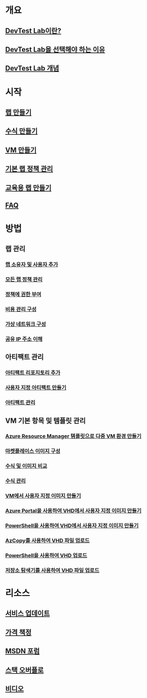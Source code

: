 # 개요
## [DevTest Lab이란?](devtest-lab-overview.md)
## [DevTest Lab을 선택해야 하는 이유](devtest-lab-why.md)
## [DevTest Lab 개념](devtest-lab-concepts.md)

# 시작
## [랩 만들기](devtest-lab-create-lab.md)
## [수식 만들기](devtest-lab-create-formulas.md)
## [VM 만들기](devtest-lab-add-vm.md)
## [기본 랩 정책 관리](devtest-lab-get-started-with-lab-policies.md)
## [교육용 랩 만들기](devtest-lab-training-lab.md)
## [FAQ](devtest-lab-faq.md)

# 방법
## 랩 관리
### [랩 소유자 및 사용자 추가](devtest-lab-add-devtest-user.md)
### [모든 랩 정책 관리](devtest-lab-set-lab-policy.md)
### [정책에 권한 부여](devtest-lab-grant-user-permissions-to-specific-lab-policies.md)
### [비용 관리 구성](devtest-lab-configure-cost-management.md)
### [가상 네트워크 구성](devtest-lab-configure-vnet.md)
### [공유 IP 주소 이해](devtest-lab-shared-ip.md)

## 아티팩트 관리
### [아티팩트 리포지토리 추가](devtest-lab-add-artifact-repo.md)
### [사용자 지정 아티팩트 만들기](devtest-lab-artifact-author.md)
### [아티팩트 관리](devtest-lab-add-vm-with-artifacts.md)

## VM 기본 항목 및 템플릿 관리
### [Azure Resource Manager 템플릿으로 다중 VM 환경 만들기](devtest-lab-create-environment-from-arm.md)
### [마켓플레이스 이미지 구성](devtest-lab-configure-marketplace-images.md)
### [수식 및 이미지 비교](devtest-lab-comparing-vm-base-image-types.md)
### [수식 관리](devtest-lab-manage-formulas.md)
### [VM에서 사용자 지정 이미지 만들기](devtest-lab-create-custom-image-from-vm-using-portal.md)
### [Azure Portal을 사용하여 VHD에서 사용자 지정 이미지 만들기](devtest-lab-create-template.md)
### [PowerShell을 사용하여 VHD에서 사용자 지정 이미지 만들기](devtest-lab-create-custom-image-from-vhd-using-powershell.md)
### [AzCopy를 사용하여 VHD 파일 업로드](devtest-lab-upload-vhd-using-azcopy.md)
### [PowerShell을 사용하여 VHD 업로드](devtest-lab-upload-vhd-using-powershell.md)
### [저장소 탐색기를 사용하여 VHD 파일 업로드](devtest-lab-upload-vhd-using-storage-explorer.md)

# 리소스
## [서비스 업데이트](https://azure.microsoft.com/updates/?product=devtest-lab)
## [가격 책정](https://azure.microsoft.com/pricing/details/devtest-lab/)
## [MSDN 포럼](https://social.msdn.microsoft.com/Forums/en-US/home?forum=AzureDevTestLabs)
## [스택 오버플로](http://stackoverflow.com/questions/tagged/azure-devtest-labs)
## [비디오](https://azure.microsoft.com/documentation/videos/index/?services=devtest-lab)
